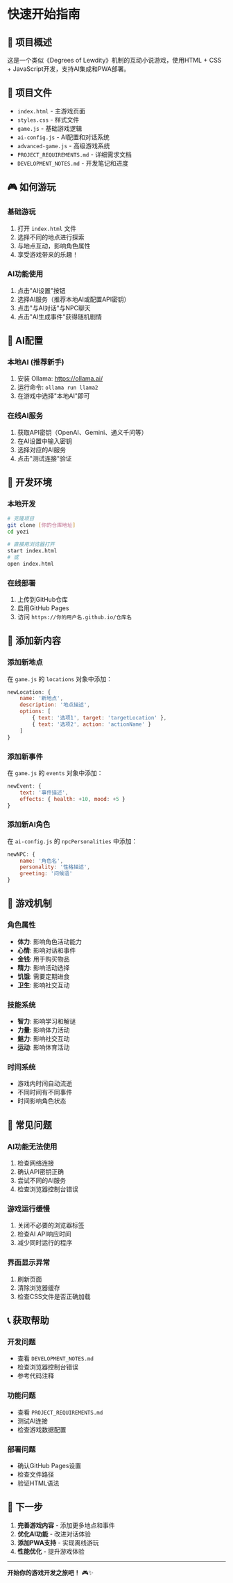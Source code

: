 # 快速开始指南

## 🚀 项目概述
这是一个类似《Degrees of Lewdity》机制的互动小说游戏，使用HTML + CSS + JavaScript开发，支持AI集成和PWA部署。

## 📁 项目文件
- `index.html` - 主游戏页面
- `styles.css` - 样式文件  
- `game.js` - 基础游戏逻辑
- `ai-config.js` - AI配置和对话系统
- `advanced-game.js` - 高级游戏系统
- `PROJECT_REQUIREMENTS.md` - 详细需求文档
- `DEVELOPMENT_NOTES.md` - 开发笔记和进度

## 🎮 如何游玩

### 基础游玩
1. 打开 `index.html` 文件
2. 选择不同的地点进行探索
3. 与地点互动，影响角色属性
4. 享受游戏带来的乐趣！

### AI功能使用
1. 点击"AI设置"按钮
2. 选择AI服务（推荐本地AI或配置API密钥）
3. 点击"与AI对话"与NPC聊天
4. 点击"AI生成事件"获得随机剧情

## 🤖 AI配置

### 本地AI (推荐新手)
1. 安装 Ollama: https://ollama.ai/
2. 运行命令: `ollama run llama2`
3. 在游戏中选择"本地AI"即可

### 在线AI服务
1. 获取API密钥（OpenAI、Gemini、通义千问等）
2. 在AI设置中输入密钥
3. 选择对应的AI服务
4. 点击"测试连接"验证

## 🔧 开发环境

### 本地开发
```bash
# 克隆项目
git clone [你的仓库地址]
cd yozi

# 直接用浏览器打开
start index.html
# 或
open index.html
```

### 在线部署
1. 上传到GitHub仓库
2. 启用GitHub Pages
3. 访问 `https://你的用户名.github.io/仓库名`

## 📝 添加新内容

### 添加新地点
在 `game.js` 的 `locations` 对象中添加：
```javascript
newLocation: {
    name: '新地点',
    description: '地点描述',
    options: [
        { text: '选项1', target: 'targetLocation' },
        { text: '选项2', action: 'actionName' }
    ]
}
```

### 添加新事件
在 `game.js` 的 `events` 对象中添加：
```javascript
newEvent: {
    text: '事件描述',
    effects: { health: +10, mood: +5 }
}
```

### 添加新AI角色
在 `ai-config.js` 的 `npcPersonalities` 中添加：
```javascript
newNPC: {
    name: '角色名',
    personality: '性格描述',
    greeting: '问候语'
}
```

## 🎯 游戏机制

### 角色属性
- **体力**: 影响角色活动能力
- **心情**: 影响对话和事件
- **金钱**: 用于购买物品
- **精力**: 影响活动选择
- **饥饿**: 需要定期进食
- **卫生**: 影响社交互动

### 技能系统
- **智力**: 影响学习和解谜
- **力量**: 影响体力活动
- **魅力**: 影响社交互动
- **运动**: 影响体育活动

### 时间系统
- 游戏内时间自动流逝
- 不同时间有不同事件
- 时间影响角色状态

## 🐛 常见问题

### AI功能无法使用
1. 检查网络连接
2. 确认API密钥正确
3. 尝试不同的AI服务
4. 检查浏览器控制台错误

### 游戏运行缓慢
1. 关闭不必要的浏览器标签
2. 检查AI API响应时间
3. 减少同时运行的程序

### 界面显示异常
1. 刷新页面
2. 清除浏览器缓存
3. 检查CSS文件是否正确加载

## 📞 获取帮助

### 开发问题
- 查看 `DEVELOPMENT_NOTES.md`
- 检查浏览器控制台错误
- 参考代码注释

### 功能问题
- 查看 `PROJECT_REQUIREMENTS.md`
- 测试AI连接
- 检查游戏数据配置

### 部署问题
- 确认GitHub Pages设置
- 检查文件路径
- 验证HTML语法

## 🎉 下一步

1. **完善游戏内容** - 添加更多地点和事件
2. **优化AI功能** - 改进对话体验
3. **添加PWA支持** - 实现离线游玩
4. **性能优化** - 提升游戏体验

---

**开始你的游戏开发之旅吧！** 🎮✨
